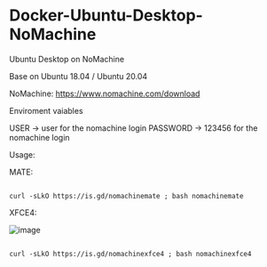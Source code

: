 # Docker-Ubuntu-Desktop-NoMachine
Ubuntu Desktop on NoMachine

Base on Ubuntu 18.04 / Ubuntu 20.04

NoMachine: https://www.nomachine.com/download

Enviroment vaiables

USER -> user for the nomachine login PASSWORD -> 123456 for the nomachine login

Usage:

MATE:
 ```console  

curl -sLkO https://is.gd/nomachinemate ; bash nomachinemate 

 ```
XFCE4:

![image](https://user-images.githubusercontent.com/58414694/149454910-33dd1c5b-bbbd-4cc8-b9b7-5b7331723034.png)

 ```console  
 
curl -sLkO https://is.gd/nomachinexfce4 ; bash nomachinexfce4

 ```





